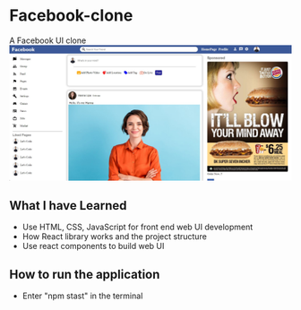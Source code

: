 # Facebook-clone
A Facebook UI clone
![alt text](https://github.com/ImIshanTharaka/facebook-clone/blob/main/facebook%20clone.jpg)

## What I have Learned 
* Use HTML, CSS, JavaScript for front end web UI development
* How React library works and the project structure
* Use react components to build web UI

## How to run the application
* Enter "npm stast" in the terminal





